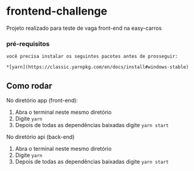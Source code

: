 # frontend-challenge
 Projeto realizado para teste de vaga front-end na easy-carros

### pré-requisitos
    você precisa instalar os seguintes pacotes antes de prosseguir:

    *[yarn](https://classic.yarnpkg.com/en/docs/install#windows-stable)
## Como rodar

No diretório app (front-end):

1.  Abra o terminal neste mesmo diretório
2. Digite `yarn` 
3. Depois de todas as dependências baixadas digite `yarn start`

No diretório api (back-end)

1.  Abra o terminal neste mesmo diretório
2. Digite `yarn` 
3. Depois de todas as dependências baixadas digite `yarn start`



